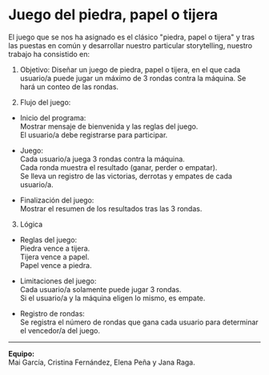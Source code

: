 # Juego del piedra, papel o tijera

El juego que se nos ha asignado es el clásico "piedra, papel o tijera" y tras las puestas en común y desarrollar nuestro particular storytelling, nuestro trabajo ha consistido en:

1. Objetivo: Diseñar un juego de piedra, papel o tijera, en el que cada usuario/a puede jugar un máximo de 3 rondas contra la máquina. Se hará un conteo de las rondas.

2. Flujo del juego:

- Inicio del programa:  
  Mostrar mensaje de bienvenida y las reglas del juego.  
  El usuario/a debe registrarse para participar.

- Juego:  
  Cada usuario/a juega 3 rondas contra la máquina.  
  Cada ronda muestra el resultado (ganar, perder o empatar).  
  Se lleva un registro de las victorias, derrotas y empates de cada usuario/a.

- Finalización del juego:  
  Mostrar el resumen de los resultados tras las 3 rondas.

3. Lógica

- Reglas del juego:  
  Piedra vence a tijera.  
  Tijera vence a papel.  
  Papel vence a piedra.

- Limitaciones del juego:  
  Cada usuario/a solamente puede jugar 3 rondas.  
  Si el usuario/a y la máquina eligen lo mismo, es empate.

- Registro de rondas:  
  Se registra el número de rondas que gana cada usuario para determinar el vencedor/a del juego.

---

**Equipo:**  
Mai García, Cristina Fernández, Elena Peña y Jana Raga.
